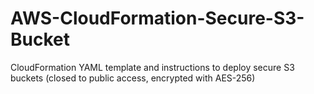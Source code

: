 # AWS-CloudFormation-Secure-S3-Bucket
CloudFormation YAML template and instructions to deploy secure S3 buckets (closed to public access, encrypted with AES-256)
